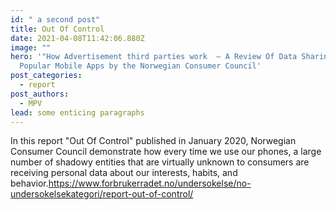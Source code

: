 ```yaml
---
id: " a second post"
title: Out Of Control
date: 2021-04-08T11:42:06.880Z
image: ""
hero: '"How Advertisement third parties work  – A Review Of Data Sharing By
  Popular Mobile Apps by the Norwegian Consumer Council'
post_categories:
  - report
post_authors:
  - MPV
lead: some enticing paragraphs
---
```

In this report  "Out Of Control" published in January 2020, Norwegian Consumer Council demonstrate how every time we use our phones, a large number of shadowy entities that are virtually unknown to consumers are receiving personal data about our interests, habits, and behavior.<https://www.forbrukerradet.no/undersokelse/no-undersokelsekategori/report-out-of-control/>